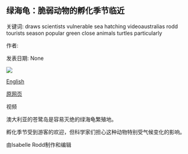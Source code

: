 ## 绿海龟：脆弱动物的孵化季节临近

关键词: draws scientists vulnerable sea hatching videoaustralias rodd tourists season popular green close animals turtles particularly

作者: 

发表日期: None

![](https://ichef.bbci.co.uk/news/1024/branded_news/4DD4/production/_111442991_gettyimages-157873587.jpg)

[English](Green%20sea%20turtles%3A%20Vulnerable%20animal%27s%20hatching%20season%20draws%20to%20close.md)

[原网页](https://www.bbc.com/news/world-australia-51923654)

视频

澳大利亚的苍鹭岛是容易灭绝的绿海龟繁殖地。

孵化季节受到游客的欢迎，但科学家们担心这种动物特别受气候变化的影响。

由Isabelle Rodd制作和编辑